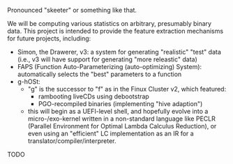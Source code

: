 Pronounced "skeeter" or something like that.

We will be computing various statistics on arbitrary, presumably binary data.
This project is intended to provide the feature extraction mechanisms for
future projects, including:
- Simon, the Drawerer, v3: a system for generating "realistic" "test" data
  (i.e., v3 will have support for generating "more releastic" data)
- FAPS (Function Auto-Parameterizing (auto-optimizing) System):
  automatically selects the "best" parameters to a function
- g-hOSt:
  - "g" is the successor to "f" as in the Finux Cluster v2,
    which featured:
    - rambooting liveCDs using debootstrap
    - PGO-recompiled binaries (implementing "hive adaption")
  - this will begin as a UEFI-level shell, and hopefully evolve into a
    micro-/exo-kernel written in a non-standard language like PECLR
    (Parallel Environment for Optimal Lambda Calculus Reduction), or even
    using an "efficient" LC implementation as an IR for a
    translator/compiler/interpreter.

TODO
